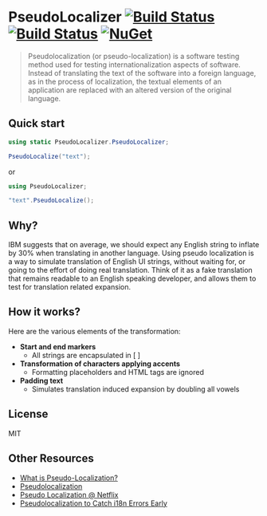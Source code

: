 # PseudoLocalizer [![Build Status][travis build]][travis project] [![Build Status][appveyor build]][appveyor project] [![NuGet][nuget badge]][nuget package]

> Pseudolocalization (or pseudo-localization) is a software testing method used for testing internationalization aspects of software. Instead of translating the text of the software into a foreign language, as in the process of localization, the textual elements of an application are replaced with an altered version of the original language.

## Quick start

```C#
using static PseudoLocalizer.PseudoLocalizer;
```

```C#
PseudoLocalize("text");
```
or 

```C#
using PseudoLocalizer;
```

```C#
"text".PseudoLocalize();
```
## Why?

IBM suggests that on average, we should expect any English string to inflate by 30% when translating in another language. Using pseudo localization is a way to simulate translation of English UI strings, without waiting for, or going to the effort of doing real translation. Think of it as a fake translation that remains readable to an English speaking developer, and allows them to test for translation related expansion.

## How it works?

Here are the various elements of the transformation:

* **Start and end markers**
  * All strings are encapsulated in [ ]
* **Transformation of characters applying accents**
  * Formatting placeholders and HTML tags are ignored
* **Padding text**
  * Simulates translation induced expansion by doubling all vowels

## License
MIT

## Other Resources

* [What is Pseudo-Localization?](https://www.globalizationpartners.com/2015/04/17/what-is-pseudo-localization/)
* [Pseudolocalization](https://en.wikipedia.org/wiki/Pseudolocalization)
* [Pseudo Localization @ Netflix](https://medium.com/netflix-techblog/pseudo-localization-netflix-12fff76fbcbe)
* [Pseudolocalization to Catch i18n Errors Early](https://opensource.googleblog.com/2011/06/pseudolocalization-to-catch-i18n-errors.html)


[travis build]: https://travis-ci.org/bymyslf/PseudoLocalizer.svg?branch=master&logo=travis
[travis project]: https://travis-ci.org/bymyslf/PseudoLocalizer
[appveyor build]: https://ci.appveyor.com/api/projects/status/qcol8951b78sraxs?svg=true
[appveyor project]: https://ci.appveyor.com/project/bymyslf/pseudolocalizer
[nuget badge]: https://img.shields.io/nuget/v/PseudoLocalizer.svg
[nuget package]: https://www.nuget.org/packages/PseudoLocalizer
